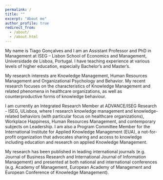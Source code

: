 ```yaml
---
permalink: /
title: ""
excerpt: "About me"
author_profile: true
redirect_from: 
  - /about/
  - /about.html
---
```


My name is Tiago Gonçalves and I am an Assistant Professor and PhD in Management at ISEG – Lisbon School of Economics and Management, Universidade de Lisboa, Portugal. I have teaching experience at various levels of higher education, especially Bachelor’s and Master’s. 

My research interests are Knowledge Management, Human Resources Management and Organizational Psychology and Behavior. My recent research focuses on the characteristics of Knowledge Management and related phenomena in healthcare organizations, as well as counterproductive forms of knowledge behaviour. 

I am currently an Integrated Research Member at ADVANCE/ISEG Research - ISEG, ULisboa, where I research knowledge management and knowledge-related behaviors (with particular focus on healthcare organizations), Workplace Happiness, Human Resources Management, and contemporary subjects on Leadership. I am also a Program Committee Member for the International Institute for Applied Knowledge Management (EUA), a not-for-profit organization that advocates sharing and access to knowledge including education and research on applied Knowledge Management.

My research has been published in leading international journals (e.g. Journal of Business Research and International Journal of Information Management) and presented at both national and international conferences (e.g. Academy of Management, European Academy of Management and European Conference of Knowledge Management).
